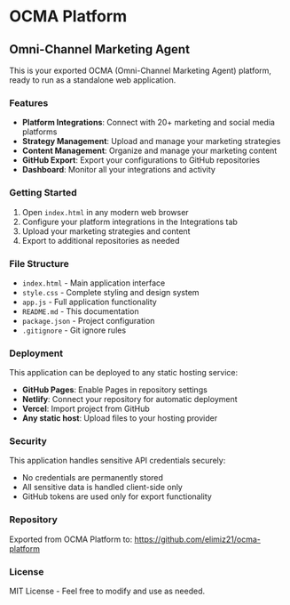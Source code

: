 # OCMA Platform

## Omni-Channel Marketing Agent

This is your exported OCMA (Omni-Channel Marketing Agent) platform, ready to run as a standalone web application.

### Features

- **Platform Integrations**: Connect with 20+ marketing and social media platforms
- **Strategy Management**: Upload and manage your marketing strategies
- **Content Management**: Organize and manage your marketing content
- **GitHub Export**: Export your configurations to GitHub repositories
- **Dashboard**: Monitor all your integrations and activity

### Getting Started

1. Open `index.html` in any modern web browser
2. Configure your platform integrations in the Integrations tab
3. Upload your marketing strategies and content
4. Export to additional repositories as needed

### File Structure

- `index.html` - Main application interface
- `style.css` - Complete styling and design system
- `app.js` - Full application functionality
- `README.md` - This documentation
- `package.json` - Project configuration
- `.gitignore` - Git ignore rules

### Deployment

This application can be deployed to any static hosting service:

- **GitHub Pages**: Enable Pages in repository settings
- **Netlify**: Connect your repository for automatic deployment
- **Vercel**: Import project from GitHub
- **Any static host**: Upload files to your hosting provider

### Security

This application handles sensitive API credentials securely:
- No credentials are permanently stored
- All sensitive data is handled client-side only
- GitHub tokens are used only for export functionality

### Repository

Exported from OCMA Platform to: https://github.com/elimiz21/ocma-platform

### License

MIT License - Feel free to modify and use as needed.
